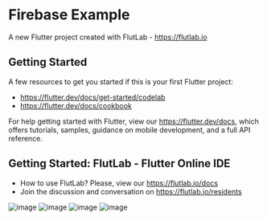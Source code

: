 # Firebase Example

A new Flutter project created with FlutLab - https://flutlab.io

## Getting Started

A few resources to get you started if this is your first Flutter project:

- https://flutter.dev/docs/get-started/codelab
- https://flutter.dev/docs/cookbook

For help getting started with Flutter, view our
https://flutter.dev/docs, which offers tutorials,
samples, guidance on mobile development, and a full API reference.

## Getting Started: FlutLab - Flutter Online IDE

- How to use FlutLab? Please, view our https://flutlab.io/docs
- Join the discussion and conversation on https://flutlab.io/residents


![image](https://github.com/Rodriguezb128/FirebaseExample/assets/143763162/2759eb81-ff0d-44f6-bc33-b485e36a8883)
![image](https://github.com/Rodriguezb128/FirebaseExample/assets/143763162/52739cac-d6dc-4024-80ab-6a1a7463ebd7)
![image](https://github.com/Rodriguezb128/FirebaseExample/assets/143763162/3987ea4b-f498-4ae8-8ee1-542ae32a9e11)
![image](https://github.com/Rodriguezb128/FirebaseExample/assets/143763162/47547ff3-cbfa-47c0-adce-5354b5174401)
